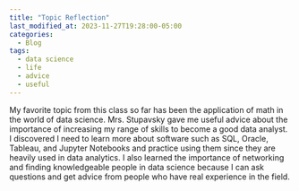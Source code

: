 ```yaml
---
title: "Topic Reflection"
last_modified_at: 2023-11-27T19:28:00-05:00
categories:
  - Blog
tags:
  - data science
  - life
  - advice
  - useful
---
```


My favorite topic from this class so far has been the application of math in the world of data science. Mrs. Stupavsky gave me useful advice about the importance of increasing my range of skills to become a good data analyst. I discovered I need to learn more about software such as SQL, Oracle, Tableau, and Jupyter Notebooks and practice using them since they are heavily used in data analytics. I also learned the importance of networking and finding knowledgeable people in data science because I can ask questions and get advice from people who have real experience in the field.